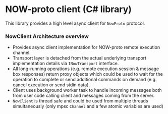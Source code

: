 NOW-proto client (C# library)
=====================================

This library provides a high level async client for `NowProto` protocol.

### NowClient Architecture overview
- Provides async client implementation for NOW-proto remote execution channel.
- Transport layer is detached from the actual underlying transport implementation details via
  `INowTransport` interface.
- All long-running operations (e.g. remote execution session & message box responses) return
  proxy objects which could be used to wait for the operation to complete or send additional
  commands on demand (e.g. cancel execution or send stdin data).
- Client uses background worker task to handle incoming messages both from user code calling client
  and messages coming from the server.
- `NowClient` is thread safe and could be used from multiple
  threads simultaneously (only mpsc `Channel` and a few atomic
  variables are used)
